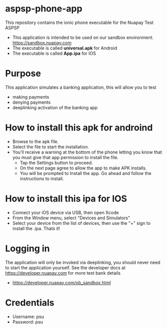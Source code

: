 # aspsp-phone-app
This repository contains the ionic phone executable for the Nuapay Test ASPSP
- This application is intended to be used on our sandbox environment. https://sandbox.nuapay.com
- The executable is called **universal.apk** for Android
- The executable is called **App.ipa** for IOS
  
    
# Purpose
This application simulates a banking application, this will allow you to test
- making payments
- denying payments
- deeplinking activation of the banking app

# How to install this apk for androind
- Browse to the apk file.
- Select the file to start the installation.
- You’ll receive a warning at the bottom of the phone letting you know that you must give that app permission to install the file.
    - Tap the Settings button to proceed.
    - On the next page agree to allow the app to make APK installs.
    - You will be prompted to Install the app. Go ahead and follow the instructions to install.

# How to install this ipa for IOS
- Connect your iOS device via USB, then open Xcode
- From the Window menu, select "Devices and Simulators"
- Select your device from the list of devices, then use the "+" sign to install the .ipa.
Thats it!
      
# Logging in
The application will only be invoked via deeplinking, you should never need to start the application yourself.
See the developer docs at https://developer.nuapay.com for more test bank details
 - https://developer.nuapay.com/ob_sandbox.html

# Credentials
 - Username: psu
 - Password: psu


